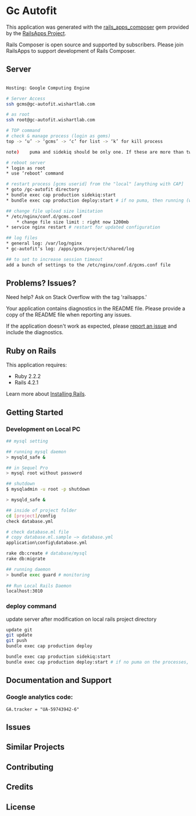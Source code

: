 Gc Autofit
================

This application was generated with the [rails_apps_composer](https://github.com/RailsApps/rails_apps_composer) gem
provided by the [RailsApps Project](http://railsapps.github.io/).

Rails Composer is open source and supported by subscribers. Please join RailsApps to support development of Rails Composer.


Server
-----------
```bash

Hosting: Google Computing Engine

# Server Access
ssh gcms@gc-autofit.wishartlab.com

# as root
ssh root@gc-autofit.wishartlab.com

# TOP command
# check & manage process (login as gems)
top -> ‘u’ -> ‘gcms’ -> ‘c’ for list -> ‘k’ for kill process

note)	 puma and sidekiq should be only one. If these are more than two, then kill all and restart it.

# reboot server
* login as root
* use ‘reboot’ command

# restart process [gcms userid] from the "local" [anything with CAP]
* goto /gc-autofit directory
* bundle exec cap production sidekiq:start
* bundle exec cap production deploy:start # if no puma, then running (web 504 error?)

## change file upload size limitation
* /etc/nginx/conf.d/gcms.conf
    * change file size limit : right now 1200mb
* service nginx restart # restart for updated configuration

## log files
* general log: /var/log/nginx
* gc-autofit’s log: /apps/gcms/project/shared/log

## to set to increase session timeout
add a bunch of settings to the /etc/nginx/conf.d/gcms.conf file
```



Problems? Issues?
-----------

Need help? Ask on Stack Overflow with the tag 'railsapps.'

Your application contains diagnostics in the README file. Please provide a copy of the README file when reporting any issues.

If the application doesn't work as expected, please [report an issue](https://github.com/RailsApps/rails_apps_composer/issues)
and include the diagnostics.

Ruby on Rails
-------------

This application requires:

- Ruby 2.2.2
- Rails 4.2.1

Learn more about [Installing Rails](http://railsapps.github.io/installing-rails.html).

Getting Started
---------------
### Development on Local PC

```bash
## mysql setting

## running mysql daemon
> mysqld_safe &

## in Sequel Pro
> mysql root without password 

## shutdown
$ mysqladmin -u root -p shutdown 

> mysqld_safe &

## inside of project folder
cd [project]/config
check database.yml

# check database.ml file
# copy database.ml.sample —> database.yml
application\config\database.yml

rake db:create # database/mysql 
rake db:migrate

## running daemon
> bundle exec guard # monitoring 
 
## Run Local Rails Daemon
localhost:3010
```

### deploy command

update server after modification on local rails project directory

```bash
update git 
git update
git push
bundle exec cap production deploy

bundle exec cap production sidekiq:start
bundle exec cap production deploy:start # if no puma on the processes, then running (web 504 error?)
```

Documentation and Support
-------------------------
### Google analytics code:
```
GA.tracker = "UA-59743942-6"
```

Issues
-------------

Similar Projects
----------------

Contributing
------------

Credits
-------

License
-------